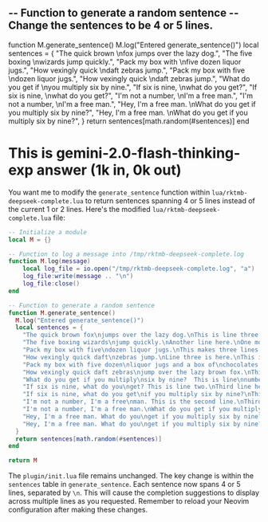 -- Function to generate a random sentence
-- Change the sentences to be 4 or 5 lines.
--

function M.generate_sentence()
  M.log("Entered generate_sentence()")
  local sentences = {
    "The quick brown \nfox jumps over the lazy dog.",
    "The five boxing \nwizards jump quickly.",
    "Pack my box with \nfive dozen liquor jugs.",
    "How vexingly quick \ndaft zebras jump.",
    "Pack my box with five \ndozen liquor jugs.",
    "How vexingly quick \ndaft zebras jump.",
    "What do you get if \nyou multiply six by nine.",
    "If six is nine, \nwhat do you get?",
    "If six is nine, \nwhat do you get?",
    "I'm not a number, \nI'm a free man.",
    "I'm not a number, \nI'm a free man.",
    "Hey, I'm a free man. \nWhat do you get if you multiply six by nine?",
    "Hey, I'm a free man. \nWhat do you get if you multiply six by nine?",
  }
  return sentences[math.random(#sentences)]
end



# This is gemini-2.0-flash-thinking-exp answer (1k in, 0k out)

You want me to modify the `generate_sentence` function within `lua/rktmb-deepseek-complete.lua` to return sentences spanning 4 or 5 lines instead of the current 1 or 2 lines.  Here's the modified `lua/rktmb-deepseek-complete.lua` file:

```lua
-- Initialize a module
local M = {}

-- Function to log a message into /tmp/rktmb-deepseek-complete.log
function M.log(message)
    local log_file = io.open("/tmp/rktmb-deepseek-complete.log", "a")
    log_file:write(message .. "\n")
    log_file:close()
end

-- Function to generate a random sentence
function M.generate_sentence()
  M.log("Entered generate_sentence()")
  local sentences = {
    "The quick brown fox\njumps over the lazy dog.\nThis is line three.\nAnd this is line four.",
    "The five boxing wizards\njump quickly.\nAnother line here.\nOne more line.\nAnd a fifth line.",
    "Pack my box with five\ndozen liquor jugs.\nThis makes three lines.\nFour lines now.\nFive lines total.",
    "How vexingly quick daft\nzebras jump.\nLine three is here.\nThis is the fourth line.",
    "Pack my box with five dozen\nliquor jugs and a box of\nchocolates.  This is three.\nFour lines now.\nAnd finally five.",
    "How vexingly quick daft zebras\njump over the lazy brown fox.\nThis is the third line.\nFourth line here.",
    "What do you get if you multiply\nsix by nine?  This is line\nnumber three.  Fourth line here.\nAnd a fifth line for good measure.",
    "If six is nine, what do you\nget? This is line two.\nThird line here.\nFourth line for you.",
    "If six is nine, what do you get\nif you multiply six by nine?\nThis is line three.\nFourth line here.",
    "I'm not a number, I'm a free\nman. This is the second line.\nThird line is present.\nFourth line here.",
    "I'm not a number, I'm a free man.\nWhat do you get if you multiply\nsix by nine?  Third line here.\nFourth line now.",
    "Hey, I'm a free man. What do you\nget if you multiply six by nine?\nThis is the third line.\nFourth line here.",
    "Hey, I'm a free man. What do you\nget if you multiply six by nine?\nThis is the third line.\nFourth line here.\nFifth line for you.",
  }
  return sentences[math.random(#sentences)]
end

return M
```

The `plugin/init.lua` file remains unchanged.  The key change is within the `sentences` table in `generate_sentence`.  Each sentence now spans 4 or 5 lines, separated by `\n`.  This will cause the completion suggestions to display across multiple lines as you requested.  Remember to reload your Neovim configuration after making these changes.

